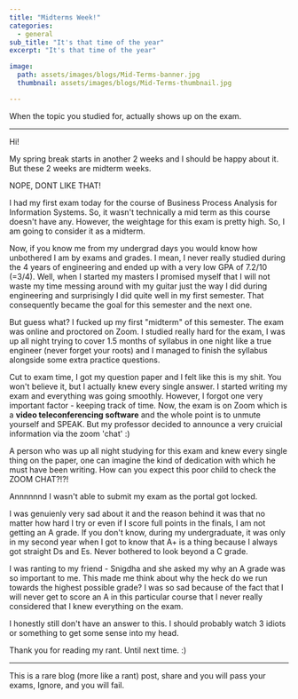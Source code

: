 ```yaml
---
title: "Midterms Week!"
categories:
  - general
sub_title: "It's that time of the year"
excerpt: "It's that time of the year"

image: 
  path: assets/images/blogs/Mid-Terms-banner.jpg
  thumbnail: assets/images/blogs/Mid-Terms-thumbnail.jpg

---
```


When the topic you studied for, actually shows up on the exam.

---

Hi!

My spring break starts in another 2 weeks and I should be happy about it. But these 2 weeks are midterm weeks. 

NOPE, DONT LIKE THAT!

I had my first exam today for the course of Business Process Analysis for Information Systems. So, it wasn't technically a mid term as this course doesn't have any. However, the weightage for this exam is pretty high. So, I am going to consider it as a midterm.

Now, if you know me from my undergrad days you would know how unbothered I am by exams and grades. I mean, I never really studied during the 4 years of engineering and ended up with a very low GPA of 7.2/10 (=3/4). 
Well, when I started my masters I promised myself that I will not waste my time messing around with my guitar just the way I did during engineering and surprisingly I did quite well in my first semester. That consequently became the goal for this semester and the next one. 

But guess what? I fucked up my first "midterm" of this semester. The exam was online and proctored on Zoom. I studied really hard for the exam, I was up all night trying to cover 1.5 months of syllabus in one night like a true engineer (never forget your roots) and I managed to finish the syllabus alongside some extra practice questions.

Cut to exam time, I got my question paper and I felt like this is my shit. You won't believe it, but I actually knew every single answer. I started writing my exam and everything was going smoothly. However, I forgot one very important factor - keeping track of time. 
Now, the exam is on Zoom which is a __video teleconferencing software__ and the whole point is to unmute yourself and SPEAK. But my professor decided to announce a very cruicial information via the zoom 'chat' :)

A person who was up all night studying for this exam and knew every single thing on the paper, one can imagine the kind of dedication with which he must have been writing. How can you expect this poor child to check the ZOOM CHAT?!?!

Annnnnnd I wasn't able to submit my exam as the portal got locked. 

I was genuienly very sad about it and the reason behind it was that no matter how hard I try or even if I score full points in the finals, I am not getting an A grade. 
If you don't know, during my undergraduate, it was only in my second year when I got to know that A+ is a thing because I always got straight Ds and Es. Never bothered to look beyond a C grade.

I was ranting to my friend - Snigdha and she asked my why an A grade was so important to me. This made me think about why the heck do we run towards the highest possible grade? I was so sad because of the fact that I will never get to score an A in this particular course that I never really considered that I knew everything on the exam. 

I honestly still don't have an answer to this. I should probably watch 3 idiots or something to get some sense into my head.

Thank you for reading my rant. Until next time. :)

---

This is a rare blog (more like a rant) post, share and you will pass your exams, Ignore, and you will fail.